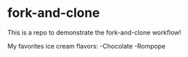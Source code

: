 # fork-and-clone

This is a repo to demonstrate the fork-and-clone workflow!

My favorites ice cream flavors:
-Chocolate
-Rompope
